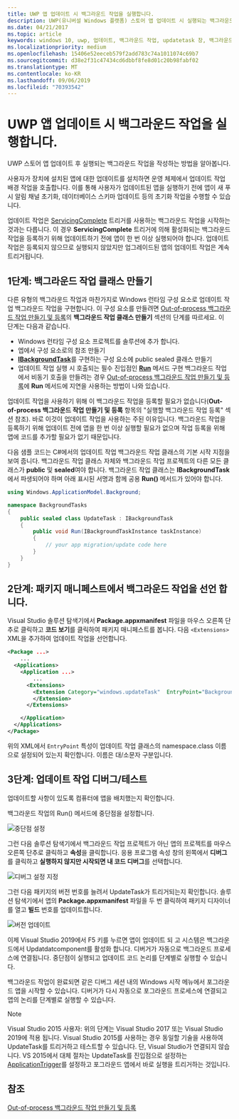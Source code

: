 ```yaml
---
title: UWP 앱 업데이트 시 백그라운드 작업을 실행합니다.
description: UWP(유니버설 Windows 플랫폼) 스토어 앱 업데이트 시 실행되는 백그라운드 작업을 만드는 방법을 알아봅니다.
ms.date: 04/21/2017
ms.topic: article
keywords: windows 10, uwp, 업데이트, 백그라운드 작업, updatetask 창, 백그라운드 작업
ms.localizationpriority: medium
ms.openlocfilehash: 15406e52eeceb579f2add783c74a1011074c69b7
ms.sourcegitcommit: d38e2f31c47434cd6dbbf8fe8d01c20b98fabf02
ms.translationtype: MT
ms.contentlocale: ko-KR
ms.lasthandoff: 09/06/2019
ms.locfileid: "70393542"
---
```

# <a name="run-a-background-task-when-your-uwp-app-is-updated"></a>UWP 앱 업데이트 시 백그라운드 작업을 실행합니다.

UWP 스토어 앱 업데이트 후 실행되는 백그라운드 작업을 작성하는 방법을 알아봅니다.

사용자가 장치에 설치된 앱에 대한 업데이트를 설치하면 운영 체제에서 업데이트 작업 배경 작업을 호출합니다. 이를 통해 사용자가 업데이트된 앱을 실행하기 전에 앱이 새 푸시 알림 채널 초기화, 데이터베이스 스키마 업데이트 등의 초기화 작업을 수행할 수 있습니다.

업데이트 작업은 [ServicingComplete](https://docs.microsoft.com/uwp/api/Windows.ApplicationModel.Background.SystemTriggerType) 트리거를 사용하는 백그라운드 작업을 시작하는 것과는 다릅니다. 이 경우 **ServicingComplete** 트리거에 의해 활성화되는 백그라운드 작업을 등록하기 위해 업데이트하기 전에 앱이 한 번 이상 실행되어야 합니다.  업데이트 작업은 등록되지 않으므로 실행되지 않았지만 업그레이드된 앱의 업데이트 작업은 계속 트리거됩니다.

## <a name="step-1-create-the-background-task-class"></a>1단계: 백그라운드 작업 클래스 만들기

다른 유형의 백그라운드 작업과 마찬가지로 Windows 런타임 구성 요소로 업데이트 작업 백그라운드 작업을 구현합니다. 이 구성 요소를 만들려면 [Out-of-process 백그라운드 작업 만들기 및 등록](https://docs.microsoft.com/windows/uwp/launch-resume/create-and-register-a-background-task)의 **백그라운드 작업 클래스 만들기** 섹션의 단계를 따르세요. 이 단계는 다음과 같습니다.

- Windows 런타임 구성 요소 프로젝트를 솔루션에 추가 합니다.
- 엡에서 구성 요소로의 참조 만들기
- [  **IBackgroundTask**](https://docs.microsoft.com/uwp/api/Windows.ApplicationModel.Background.IBackgroundTask)를 구현하는 구성 요소에 public sealed 클래스 만들기
- 업데이트 작업 실행 시 호출되는 필수 진입점인 [**Run**](https://docs.microsoft.com/uwp/api/windows.applicationmodel.background.ibackgroundtask.run) 메서드 구현 백그라운드 작업에서 비동기 호출을 만들려는 경우 [Out-of-process 백그라운드 작업 만들기 및 등록](https://docs.microsoft.com/windows/uwp/launch-resume/create-and-register-a-background-task)에 **Run** 메서드에 지연을 사용하는 방법이 나와 있습니다.

업데이트 작업을 사용하기 위해 이 백그라운드 작업을 등록할 필요가 없습니다(**Out-of-process 백그라운드 작업 만들기 및 등록** 항목의 "실행할 백그라운드 작업 등록" 섹션 참조). 바로 이것이 업데이트 작업을 사용하는 주된 이유입니다. 백그라운드 작업을 등록하기 위해 업데이트 전에 앱을 한 번 이상 실행할 필요가 없으며 작업 등록을 위해 앱에 코드를 추가할 필요가 없기 때문입니다.

다음 샘플 코드는 C#에서의 업데이트 작업 백그라운드 작업 클래스의 기본 시작 지점을 보여 줍니다. 백그라운드 작업 클래스 자체와 백그라운드 작업 프로젝트의 다른 모든 클래스가 **public** 및 **sealed**여야 합니다. 백그라운드 작업 클래스는 **IBackgroundTask**에서 파생되어야 하며 아래 표시된 서명과 함께 공용 **Run()** 메서드가 있어야 합니다.

```cs
using Windows.ApplicationModel.Background;

namespace BackgroundTasks
{
    public sealed class UpdateTask : IBackgroundTask
    {
        public void Run(IBackgroundTaskInstance taskInstance)
        {
            // your app migration/update code here
        }
    }
}
```

## <a name="step-2-declare-your-background-task-in-the-package-manifest"></a>2단계: 패키지 매니페스트에서 백그라운드 작업을 선언 합니다.

Visual Studio 솔루션 탐색기에서 **Package.appxmanifest** 파일을 마우스 오른쪽 단추로 클릭하고 **코드 보기**를 클릭하여 패키지 매니페스트를 봅니다. 다음 `<Extensions>` XML을 추가하여 업데이트 작업을 선언합니다.

```XML
<Package ...>
    ...
  <Applications>  
    <Application ...>  
        ...
      <Extensions>  
        <Extension Category="windows.updateTask"  EntryPoint="BackgroundTasks.UpdateTask">  
        </Extension>  
      </Extensions>

    </Application>  
  </Applications>  
</Package>
```

위의 XML에서 `EntryPoint` 특성이 업데이트 작업 클래스의 namespace.class 이름으로 설정되어 있는지 확인합니다. 이름은 대/소문자 구분입니다.

## <a name="step-3-debugtest-your-update-task"></a>3단계: 업데이트 작업 디버그/테스트

업데이트할 사항이 있도록 컴퓨터에 앱을 배치했는지 확인합니다.

백그라운드 작업의 Run() 메서드에 중단점을 설정합니다.

![중단점 설정](images/run-func-breakpoint.png)

그런 다음 솔루션 탐색기에서 백그라운드 작업 프로젝트가 아닌 앱의 프로젝트를 마우스 오른쪽 단추로 클릭하고 **속성**을 클릭합니다. 응용 프로그램 속성 창의 왼쪽에서 **디버그**를 클릭하고 **실행하지 않지만 시작되면 내 코드 디버그**를 선택합니다.

![디버그 설정 지정](images/do-not-launch-but-debug.png)

그런 다음 패키지의 버전 번호를 늘려서 UpdateTask가 트리거되는지 확인합니다. 솔루션 탐색기에서 앱의 **Package.appxmanifest** 파일을 두 번 클릭하여 패키지 디자이너를 열고 **빌드** 번호를 업데이트합니다.

![버전 업데이트](images/bump-version.png)

이제 Visual Studio 2019에서 F5 키를 누르면 앱이 업데이트 되 고 시스템은 백그라운드에서 Updatdatcomponent를 활성화 합니다. 디버거가 자동으로 백그라운드 프로세스에 연결됩니다. 중단점이 실행되고 업데이트 코드 논리를 단계별로 실행할 수 있습니다.

백그라운드 작업이 완료되면 같은 디버그 세션 내의 Windows 시작 메뉴에서 포그라운드 앱을 시작할 수 있습니다. 디버거가 다시 자동으로 포그라운드 프로세스에 연결되고 앱의 논리를 단계별로 실행할 수 있습니다.

> [!NOTE]
> Visual Studio 2015 사용자: 위의 단계는 Visual Studio 2017 또는 Visual Studio 2019에 적용 됩니다. Visual Studio 2015를 사용하는 경우 동일할 기술을 사용하여 UpdateTask를 트리거하고 테스트할 수 있습니다. 단, Visual Studio가 연결되지 않습니다. VS 2015에서 대체 절차는 UpdateTask를 진입점으로 설정하는 [ApplicationTrigger](https://docs.microsoft.com/windows/uwp/launch-resume/trigger-background-task-from-app)를 설정하고 포그라운드 앱에서 바로 실행을 트리거하는 것입니다.

## <a name="see-also"></a>참조

[Out-of-process 백그라운드 작업 만들기 및 등록](https://docs.microsoft.com/windows/uwp/launch-resume/create-and-register-a-background-task)
